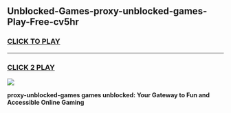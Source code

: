 
## Unblocked-Games-proxy-unblocked-games-Play-Free-cv5hr
<h3>
<a href="https://premium76.site?title=proxy-unblocked-games&ref=18A">CLICK TO PLAY</a></h3>
<hr>

<h3>
<a href="https://premium76.site?title=proxy-unblocked-games&ref=18A">CLICK 2 PLAY</a>
  
</h3>

<a href="https://premium76.site?title=proxy-unblocked-games&ref=18A"><img src="https://clearcache.store/games.png"></a>


**proxy-unblocked-games games unblocked: Your Gateway to Fun and Accessible Online Gaming**
